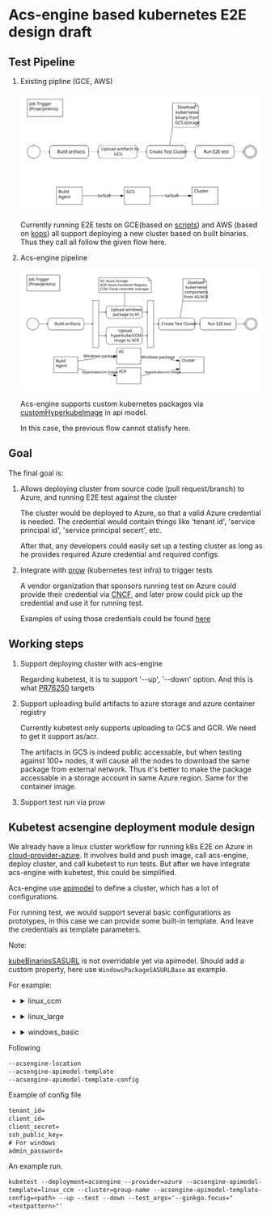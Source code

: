 # Acs-engine based kubernetes E2E design draft

## Test Pipeline

1. Existing pipline (GCE, AWS)

    ![existing](artifacts/1.svg)

    Currently running E2E tests on
    GCE(based on [scripts](https://github.com/kubernetes/kubernetes/tree/master/cluster/gce)) and AWS (based on [kops](https://github.com/kubernetes/kops)) all support deploying a new cluster based on built binaries. Thus they call all follow the given flow here.



1. Acs-engine pipeline

    ![acs-engine](artifacts/2.svg)

    Acs-engine supports custom kubernetes packages via [customHyperkubeImage](https://github.com/Azure/acs-engine/blob/v0.16.0/docs/kubernetes/k8s-developers.md) in api model.

    In this case, the previous flow cannot statisfy here.


## Goal
The final goal is:

1. Allows deploying cluster from source code (pull request/branch) to Azure, and running E2E test against the cluster

    The cluster would be deployed to Azure, so that a valid Azure credential is needed. The credential would contain things like 'tenant id', 'service principal id', 'service principal secert', etc.

    After that, any developers could easily set up a testing cluster as long as he provides required Azure credential and required configs.

1. Integrate with [prow](https://github.com/kubernetes/test-infra/tree/master/prow) (kubernetes test infra) to trigger tests

    A vendor organization that sponsors running test on Azure could provide their credential via [CNCF](https://github.com/kubernetes/test-infra/issues/7475#issuecomment-380281811), and later prow could pick up the credential and use it for running test.

    Examples of using those credentials could be found [here](https://github.com/kubernetes/test-infra/blob/master/prow/config.yaml#L276)


## Working steps

1. Support deploying cluster with acs-engine

    Regarding kubetest, it is to support '--up', '--down' option. And this is what [PR76250](https://github.com/kubernetes/test-infra/pull/7625) targets

1. Support uploading build artifacts to azure storage and azure container registry

    Currently kubetest only supports uploading to GCS and GCR. We need to get it support as/acr.

    The artifacts in GCS is indeed public accessable, but when testing against 100+ nodes, it will cause all the nodes to download the same package from external network. Thus it's better to make the package accessable in a storage account in same Azure region. Same for the container image.

1. Support test run via prow

## Kubetest acsengine deployment module design

We already have a linux cluster workflow for running k8s E2E on Azure in [cloud-provider-azure](https://github.com/kubernetes/cloud-provider-azure/blob/master/docs/e2e-tests.md). It involves build and push image, call acs-engine, deploy cluster, and call kubetest to run tests. But after we have integrate acs-engine with kubetest, this could be simplified.


Acs-engine use [apimodel](https://github.com/Azure/acs-engine/blob/master/docs/clusterdefinition.md) to define a cluster, which has a lot of configurations.

For running test, we would support several basic configurations as prototypes, in this case we can provide some built-in template. And leave the credentials as template parameters.


Note:

[kubeBinariesSASURL](https://github.com/Azure/acs-engine/blob/c8654c3b874c15462e25babc7a8e25c2e748d75e/pkg/acsengine/engine.go#L845) is not overridable yet via apimodel. Should add a custom property, here use `WindowsPackageSASURLBase` as example.


For example:
- <details><summary>linux_ccm</summary>

    ```json
    {
        "apiVersion": "vlabs",
        "location": "{{.location}}",
        "properties": {
            "orchestratorProfile": {
                "orchestratorType": "Kubernetes",
                "orchestratorRelease": "1.10",
                "kubernetesConfig": {
                    "useCloudControllerManager": true,
                    "customCcmImage": "{{.customCcmImage}}"
                }
            },
            "masterProfile": {
                "count": 1,
                "vmSize": "Standard_F2",
                "dnsPrefix": "{{.dnsPrefix}}"
            },
            "agentPoolProfiles": [
                {
                    "name": "agentpool1",
                    "count": 2,
                    "vmSize": "Standard_F2",
                    "availabilityProfile": "AvailabilitySet",
                    "storageProfile": "ManagedDisks"
                }
            ],
            "linuxProfile": {
                "adminUsername": "k8s-ci",
                "ssh": {
                    "publicKeys": [
                        {
                            "keyData": "{{.keyData}}"
                        }
                    ]
                }
            },
            "servicePrincipalProfile": {
                "clientID": "{{.clientID}}",
                "secret": "{{.secret}}"
            }
        }
    }
    ```
</details>

- <details><summary>linux_large</summary>

    ```json
    {
        "apiVersion": "vlabs",
        "location": "{{.location}}",
        "properties": {
            "orchestratorProfile": {
                "orchestratorType": "Kubernetes",
                "orchestratorRelease": "1.10"
            },
            "masterProfile": {
                "count": 5,
                "vmSize": "Standard_F2",
                "dnsPrefix": "{{.dnsPrefix}}"
            },
            "agentPoolProfiles": [
                {
                    "name": "agentpool1",
                    "count": 100,
                    "vmSize": "Standard_F2",
                    "availabilityProfile": "AvailabilitySet",
                    "storageProfile": "ManagedDisks"
                }
            ],
            "linuxProfile": {
                "adminUsername": "k8s-ci",
                "ssh": {
                    "publicKeys": [
                        {
                            "keyData": "{{.keyData}}"
                        }
                    ]
                }
            },
            "servicePrincipalProfile": {
                "clientID": "{{.clientID}}",
                "secret": "{{.secret}}"
            }
        }
    }
    ```
</details>

- <details><summary>windows_basic</summary>

    ```json
    {
        "apiVersion": "vlabs",
        "location": "{{.location}}",
        "properties": {
            "orchestratorProfile": {
                "orchestratorType": "Kubernetes",
                "orchestratorRelease": "1.9",
                "kubernetesConfig": {
                    "useCloudControllerManager": true,
                    "WindowsPackageSASURLBase": "{{.winzipbase}}"
                }
            },
            "masterProfile": {
                "count": 1,
                "vmSize": "Standard_F2",
                "dnsPrefix": "{{.dnsPrefix}}"
            },
            "agentPoolProfiles": [
                {
                    "name": "agentpool1",
                    "count": 2,
                    "vmSize": "Standard_F2",
                    "availabilityProfile": "AvailabilitySet",
                    "storageProfile": "ManagedDisks",
                    "osType": "Windows"
                }
            ],
            "windowsProfile": {
                "adminUsername": "k8s-ci",
                "adminPassword": "{{.adminPassword}}"
            },
            "linuxProfile": {
                "adminUsername": "k8s-ci",
                "ssh": {
                    "publicKeys": [
                        {
                            "keyData": "{{.keyData}}"
                        }
                    ]
                }
            },
            "servicePrincipalProfile": {
                "clientID": "{{.clientID}}",
                "secret": "{{.secret}}"
            }
        }
    }
    ```
</details>

Following 
```
--acsengine-location
--acsengine-apimodel-template
--acsengine-apimodel-template-config
```

Example of config file
```
tenant_id=
client_id=
client_secret=
ssh_public_key=
# For windows
admin_password=
```


An example run.
```
kubetest --deployment=acsengine --provider=azure --acsengine-apimodel-template=linux_ccm --cluster=group-name --acsengine-apimodel-template-config=<path> --up --test --down --test_args='--ginkgo.focus="<testpattern>"'
```


